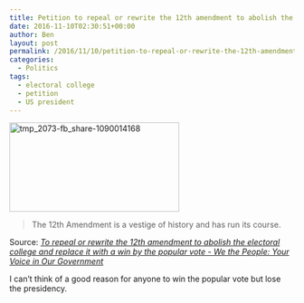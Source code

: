 ```yaml
---
title: Petition to repeal or rewrite the 12th amendment to abolish the electoral college and replace it with a win by the popular vote
date: 2016-11-10T02:30:51+00:00
author: Ben
layout: post
permalink: /2016/11/10/petition-to-repeal-or-rewrite-the-12th-amendment-to-abolish-the-electoral-college-and-replace-it-with-a-win-by-the-popular-vote/
categories:
  - Politics
tags:
  - electoral college
  - petition
  - US president
---
```

[<img src="http://www.benjaminoakes.com/wp-content/uploads/2016/11/tmp_2073-fb_share-1090014168-300x158-1.jpg" alt="tmp_2073-fb_share-1090014168" width="300" height="158" class="alignnone size-medium wp-image-955" />](https://petitions.whitehouse.gov//petition/repeal-or-rewrite-12th-amendment-abolish-electoral-college-and-replace-it-win-popular-vote)

> The 12th Amendment is a vestige of history and has run its course.

Source: _[To repeal or rewrite the 12th amendment to abolish the electoral college and replace it with a win by the popular vote - We the People: Your Voice in Our Government](https://petitions.whitehouse.gov/petition/repeal-or-rewrite-12th-amendment-abolish-electoral-college-and-replace-it-win-popular-vote)_

I can&#8217;t think of a good reason for anyone to win the popular vote but lose the presidency.